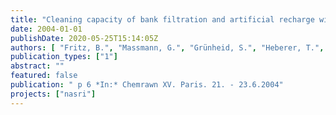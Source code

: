 ```yaml
---
title: "Cleaning capacity of bank filtration and artificial recharge with influence of treated waste water"
date: 2004-01-01
publishDate: 2020-05-25T15:14:05Z
authors: [ "Fritz, B.", "Massmann, G.", "Grünheid, S.", "Heberer, T.", "Pekdeger, A.", "Jekel, M." ]
publication_types: ["1"]
abstract: ""
featured: false
publication: " p 6 *In:* Chemrawn XV. Paris. 21. - 23.6.2004"
projects: ["nasri"]
---
```


